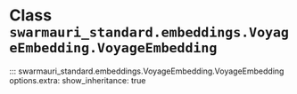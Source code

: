 # Class `swarmauri_standard.embeddings.VoyageEmbedding.VoyageEmbedding`

::: swarmauri_standard.embeddings.VoyageEmbedding.VoyageEmbedding
    options.extra:
      show_inheritance: true

